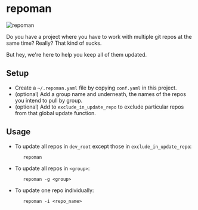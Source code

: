 repoman
=======

![repoman](https://raw.github.com/bosgood/repoman/master/repoman.jpg)

Do you have a project where you have to work with multiple git repos at the same time? Really? That kind of sucks.

But hey, we're here to help you keep all of them updated.

## Setup

* Create a `~/.repoman.yaml` file by copying `conf.yaml` in this project.
* (optional) Add a group name and underneath, the names of the repos you intend to pull by group.
* (optional) Add to `exclude_in_update_repo` to exclude particular repos from that global update function.

## Usage
* To update all repos in `dev_root` except those in `exclude_in_update_repo`:

         repoman
         
* To update all repos in `<group>`:
         
         repoman -g <group>


* To update one repo individually:

         repoman -i <repo_name>




